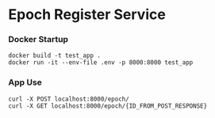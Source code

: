 # Epoch Register Service     

  ### Docker Startup 
    docker build -t test_app .
    docker run -it --env-file .env -p 8000:8000 test_app

  ### App Use
    curl -X POST localhost:8000/epoch/
    curl -X GET localhost:8000/epoch/{ID_FROM_POST_RESPONSE}